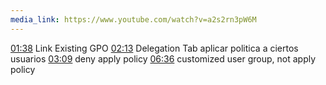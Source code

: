 ```yaml
---
media_link: https://www.youtube.com/watch?v=a2s2rn3pW6M
---
```

[01:38](https://www.youtube.com/watch?t=98&v=a2s2rn3pW6M)
Link Existing GPO
[02:13](https://www.youtube.com/watch?t=133&v=a2s2rn3pW6M)
Delegation Tab
aplicar politica a ciertos usuarios
[03:09](https://www.youtube.com/watch?t=189&v=a2s2rn3pW6M)
deny apply policy
[06:36](https://www.youtube.com/watch?t=396&v=a2s2rn3pW6M)
customized user group, not apply policy
